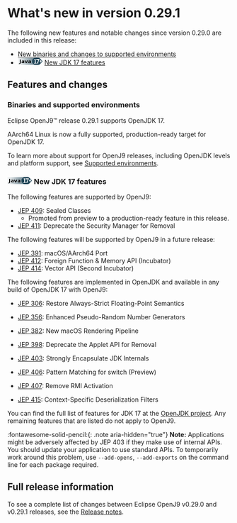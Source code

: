 <!--
* Copyright (c) 2017, 2023 IBM Corp. and others
*
* This program and the accompanying materials are made
* available under the terms of the Eclipse Public License 2.0
* which accompanies this distribution and is available at
* https://www.eclipse.org/legal/epl-2.0/ or the Apache
* License, Version 2.0 which accompanies this distribution and
* is available at https://www.apache.org/licenses/LICENSE-2.0.
*
* This Source Code may also be made available under the
* following Secondary Licenses when the conditions for such
* availability set forth in the Eclipse Public License, v. 2.0
* are satisfied: GNU General Public License, version 2 with
* the GNU Classpath Exception [1] and GNU General Public
* License, version 2 with the OpenJDK Assembly Exception [2].
*
* [1] https://www.gnu.org/software/classpath/license.html
* [2] https://openjdk.org/legal/assembly-exception.html
*
* SPDX-License-Identifier: EPL-2.0 OR Apache-2.0 OR GPL-2.0 WITH
* Classpath-exception-2.0 OR LicenseRef-GPL-2.0 WITH Assembly-exception
-->

# What's new in version 0.29.1

The following new features and notable changes since version 0.29.0 are included in this release:

- [New binaries and changes to supported environments](#binaries-and-supported-environments)
- ![Start of content that applies to Java 17 plus](cr/java17plus.png) [New JDK 17 features](#new-jdk-17-features)

## Features and changes

### Binaries and supported environments

Eclipse OpenJ9&trade; release 0.29.1 supports OpenJDK 17.

AArch64 Linux is now a fully supported, production-ready target for OpenJDK 17.

To learn more about support for OpenJ9 releases, including OpenJDK levels and platform support, see [Supported environments](openj9_support.md).

### ![Start of content that applies to Java 17 plus](cr/java17plus.png) New JDK 17 features

The following features are supported by OpenJ9:

- [JEP 409](https://openjdk.org/jeps/409): Sealed Classes
    - Promoted from preview to a production-ready feature in this release.
- [JEP 411](https://openjdk.org/jeps/411): Deprecate the Security Manager for Removal

The following features will be supported by OpenJ9 in a future release:

- [JEP 391](https://openjdk.org/jeps/391): macOS/AArch64 Port
- [JEP 412](https://openjdk.org/jeps/412): Foreign Function & Memory API (Incubator)
- [JEP 414](https://openjdk.org/jeps/414): Vector API (Second Incubator)

The following features are implemented in OpenJDK and available in any build of OpenJDK 17 with OpenJ9:

- [JEP 306](https://openjdk.org/jeps/306): Restore Always-Strict Floating-Point Semantics

- [JEP 356](https://openjdk.org/jeps/356): Enhanced Pseudo-Random Number Generators
- [JEP 382](https://openjdk.org/jeps/382): New macOS Rendering Pipeline
- [JEP 398](https://openjdk.org/jeps/398): Deprecate the Applet API for Removal
- [JEP 403](https://openjdk.org/jeps/403): Strongly Encapsulate JDK Internals
- [JEP 406](https://openjdk.org/jeps/406): Pattern Matching for switch (Preview)
- [JEP 407](https://openjdk.org/jeps/407): Remove RMI Activation
- [JEP 415](https://openjdk.org/jeps/415): Context-Specific Deserialization Filters

You can find the full list of features for JDK 17 at the [OpenJDK project](https://openjdk.org/projects/jdk/17/).
Any remaining features that are listed do not apply to OpenJ9.

:fontawesome-solid-pencil:{: .note aria-hidden="true"} **Note:** Applications might be adversely affected by JEP 403
if they make use of internal APIs. You should update your application to use standard APIs. To temporarily work around
this problem, use `--add-opens`, `--add-exports` on the command line for each package required.


## Full release information

To see a complete list of changes between Eclipse OpenJ9 v0.29.0 and v0.29.1 releases, see the [Release notes](https://github.com/eclipse-openj9/openj9/blob/master/doc/release-notes/0.29/0.29.1.md).

<!-- ==== END OF TOPIC ==== version0.29.1.md ==== -->
